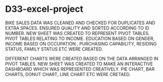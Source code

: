# D33-excel-project
BIKE SALES DATA WAS CLEANED AND CHECKED FOR DUPLICATES AND EXTRA SPACES. ENSURED QUALITY AND SORTED ACCORDING TO ID NUMBER.
NEW SHEET WAS CREATED TO REPRESENT PIVOT TABLES.
PIVOT TABLES RELATING TO INCOME. EDUCATION BASED ON GENDER, INCOME BASED ON OCCUPATION , PURCHASING CAPABILITY, RESIDING STATUS, FAMILY STATUS ETC WERE CREATED.


DIFFERENT CHARTS WERE CREATED BASED ON THE DATA ARRANGED IN PIVOT TABLES.
NEW SHEET WAS CREATED TO MAKE AN INTERACTIVE DASHBOARD WHICH WAS REPRESENTED CREATIVELY.
PIE CHART, BAR CHARTS, DONUT CHART, LINE CHART ETC WERE CRETAED.
